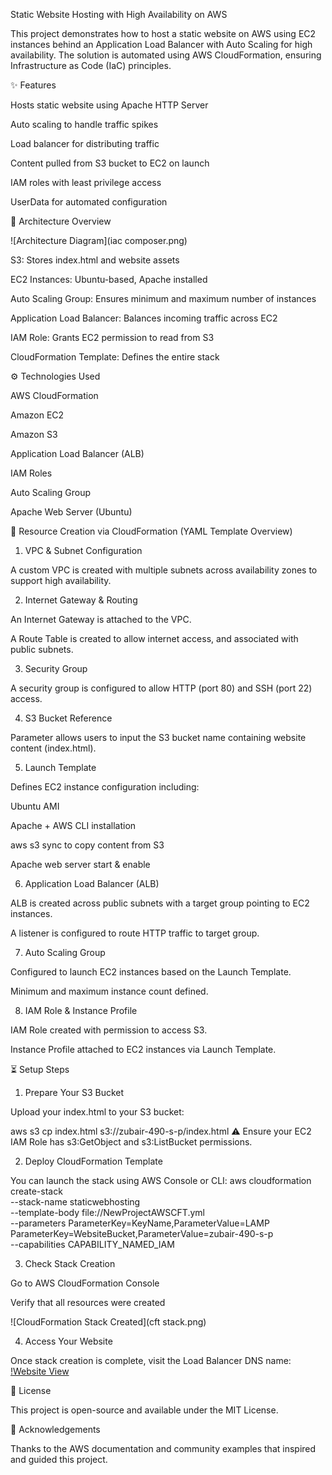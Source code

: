 Static Website Hosting with High Availability on AWS

This project demonstrates how to host a static website on AWS using EC2 instances behind an Application Load Balancer with Auto Scaling for high availability. The solution is automated using AWS CloudFormation, ensuring Infrastructure as Code (IaC) principles.

✨ Features

Hosts static website using Apache HTTP Server

Auto scaling to handle traffic spikes

Load balancer for distributing traffic

Content pulled from S3 bucket to EC2 on launch

IAM roles with least privilege access

UserData for automated configuration

🔧 Architecture Overview


![Architecture Diagram](iac composer.png)

S3: Stores index.html and website assets

EC2 Instances: Ubuntu-based, Apache installed

Auto Scaling Group: Ensures minimum and maximum number of instances

Application Load Balancer: Balances incoming traffic across EC2

IAM Role: Grants EC2 permission to read from S3

CloudFormation Template: Defines the entire stack


⚙️ Technologies Used

AWS CloudFormation

Amazon EC2

Amazon S3

Application Load Balancer (ALB)

IAM Roles

Auto Scaling Group

Apache Web Server (Ubuntu)

📝 Resource Creation via CloudFormation (YAML Template Overview)

1. VPC & Subnet Configuration

A custom VPC is created with multiple subnets across availability zones to support high availability.



2. Internet Gateway & Routing

An Internet Gateway is attached to the VPC.

A Route Table is created to allow internet access, and associated with public subnets.



3. Security Group

A security group is configured to allow HTTP (port 80) and SSH (port 22) access.



4. S3 Bucket Reference

Parameter allows users to input the S3 bucket name containing website content (index.html).



5. Launch Template

Defines EC2 instance configuration including:

Ubuntu AMI

Apache + AWS CLI installation

aws s3 sync to copy content from S3

Apache web server start & enable



6. Application Load Balancer (ALB)

ALB is created across public subnets with a target group pointing to EC2 instances.

A listener is configured to route HTTP traffic to target group.



7. Auto Scaling Group

Configured to launch EC2 instances based on the Launch Template.

Minimum and maximum instance count defined.



8. IAM Role & Instance Profile

IAM Role created with permission to access S3.

Instance Profile attached to EC2 instances via Launch Template.



⏳ Setup Steps

1. Prepare Your S3 Bucket

Upload your index.html to your S3 bucket:

aws s3 cp index.html s3://zubair-490-s-p/index.html
 ⚠️ Ensure your EC2 IAM Role has s3:GetObject and s3:ListBucket permissions.

2. Deploy CloudFormation Template

You can launch the stack using AWS Console or CLI:
aws cloudformation create-stack \
  --stack-name staticwebhosting \
  --template-body file://NewProjectAWSCFT.yml \
  --parameters ParameterKey=KeyName,ParameterValue=LAMP \
               ParameterKey=WebsiteBucket,ParameterValue=zubair-490-s-p \
  --capabilities CAPABILITY_NAMED_IAM

3. Check Stack Creation

Go to AWS CloudFormation Console

Verify that all resources were created

![CloudFormation Stack Created](cft stack.png)

4. Access Your Website

Once stack creation is complete, visit the Load Balancer DNS name:
[!Website View](http://static-webap-f3anuwlaaugt-771760443.ap-south-1.elb.amazonaws.com/)

📄 License

This project is open-source and available under the MIT License.

🙏 Acknowledgements

Thanks to the AWS documentation and community examples that inspired and guided this project.
